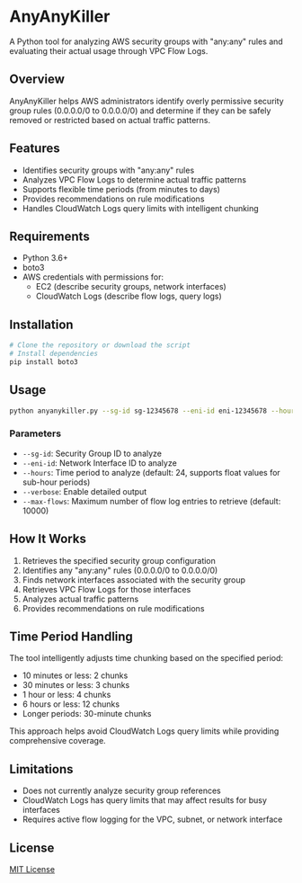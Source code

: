 # AnyAnyKiller

A Python tool for analyzing AWS security groups with "any:any" rules and evaluating their actual usage through VPC Flow Logs.

## Overview

AnyAnyKiller helps AWS administrators identify overly permissive security group rules (0.0.0.0/0 to 0.0.0.0/0) and determine if they can be safely removed or restricted based on actual traffic patterns.

## Features

- Identifies security groups with "any:any" rules
- Analyzes VPC Flow Logs to determine actual traffic patterns
- Supports flexible time periods (from minutes to days)
- Provides recommendations on rule modifications
- Handles CloudWatch Logs query limits with intelligent chunking

## Requirements

- Python 3.6+
- boto3
- AWS credentials with permissions for:
  - EC2 (describe security groups, network interfaces)
  - CloudWatch Logs (describe flow logs, query logs)

## Installation

```bash
# Clone the repository or download the script
# Install dependencies
pip install boto3
```

## Usage

```bash
python anyanykiller.py --sg-id sg-12345678 --eni-id eni-12345678 --hours 24 --verbose
```

### Parameters

- `--sg-id`: Security Group ID to analyze
- `--eni-id`: Network Interface ID to analyze
- `--hours`: Time period to analyze (default: 24, supports float values for sub-hour periods)
- `--verbose`: Enable detailed output
- `--max-flows`: Maximum number of flow log entries to retrieve (default: 10000)

## How It Works

1. Retrieves the specified security group configuration
2. Identifies any "any:any" rules (0.0.0.0/0 to 0.0.0.0/0)
3. Finds network interfaces associated with the security group
4. Retrieves VPC Flow Logs for those interfaces
5. Analyzes actual traffic patterns
6. Provides recommendations on rule modifications

## Time Period Handling

The tool intelligently adjusts time chunking based on the specified period:
- 10 minutes or less: 2 chunks
- 30 minutes or less: 3 chunks
- 1 hour or less: 4 chunks
- 6 hours or less: 12 chunks
- Longer periods: 30-minute chunks

This approach helps avoid CloudWatch Logs query limits while providing comprehensive coverage.

## Limitations

- Does not currently analyze security group references
- CloudWatch Logs has query limits that may affect results for busy interfaces
- Requires active flow logging for the VPC, subnet, or network interface

## License

[MIT License](LICENSE)